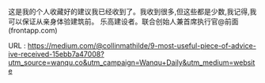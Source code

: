 这是我的个人收藏好的建议我已经收到了。我收到很多,但这些都是少数,我记得,我可以保证从亲身体验建筑前。 
 乐高建设者。联合创始人兼首席执行官@前面(frontapp.com) 
  
   
  URL : https://medium.com/@collinmathilde/9-most-useful-piece-of-advice-ive-received-15ebb7a47008?utm_source=wanqu.co&utm_campaign=Wanqu+Daily&utm_medium=website